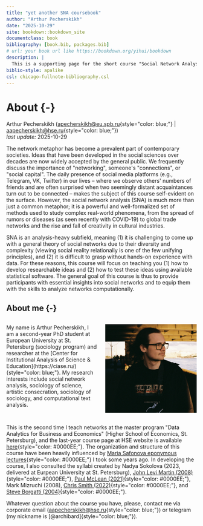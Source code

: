 ```yaml
--- 
title: "yet another SNA coursebook"
author: "Arthur Pecherskikh"
date: "2025-10-29"
site: bookdown::bookdown_site
documentclass: book
bibliography: [book.bib, packages.bib]
# url: your book url like https://bookdown.org/yihui/bookdown
description: |
  This is a supporting page for the short course "Social Network Analysis" delivered to the HSE master students in 2025 (November-December).
biblio-style: apalike
csl: chicago-fullnote-bibliography.csl
---
```






# **About** {-}



Arthur Pecherskikh ([apecherskikh\@eu.spb.ru](aapecherskikh\@eu.spb.ru){style="color: blue;"} | [aapecherskikh\@hse.ru](aapecherskikh\@hse.ru){style="color: blue;"})\
*last update:* 2025-10-29



The network metaphor has become a prevalent part of contemporary societies. Ideas that have been developed in the social sciences over decades are now widely accepted by the general public. We frequently discuss the importance of "networking", someone's "connections", or "social capital". The daily presence of social media platforms (e.g., Telegram, VK, Twitter) in our lives – where we observe others' numbers of friends and are often surprised when two seemingly distant acquaintances turn out to be connected – makes the subject of this course self-evident on the surface. However, the social network analysis (SNA) is much more than just a common metaphor; it is a powerful and well-formalized set of methods used to study complex real-world phenomena, from the spread of rumors or diseases (as seen recently with COVID-19) to global trade networks and the rise and fall of creativity in cultural industries.


SNA is an analysis-heavy subfield, meaning (1) it is challenging to come up with a general theory of social networks due to their diversity and complexity (viewing social reality relationally is one of the few unifying principles), and (2) it is difficult to grasp without hands-on experience with data. For these reasons, this course will focus on teaching you (1) how to develop researchable ideas and (2) how to test these ideas using available statistical software. The general goal of this course is thus to provide participants with essential insights into social networks and to equip them with the skills to analyze networks computationally.


## **About me** {-}


<div style="display: flex; align-items: flex-start; gap: 20px; margin: 30px 0;"> 

<div style="flex: 1;"> 
My name is Arthur Pecherskikh, I am a second-year PhD student at European University at St. Petersburg (sociology program) and researcher at the [Center for Institutional Analysis of Science & Education](https://ciase.ru/){style="color: blue;"}. My research interests include social network analysis, sociology of science, artistic consecration, sociology of sociology, and computational text analysis.

</div> 


<div style="flex: 1;">
<img src="images/arthur-pick.jpg" width="100%" style="display: block; margin: auto;" />
</div>

</div>


This is the second time I teach networks at the master program "Data Analytics for Business and Economics" (Higher School of Economics, St. Petersburg), and the last-year course page at HSE website is available [here](https://spb.hse.ru/en/ma/data-analytics/courses/904345939.html){style="color: #0000EE;"}. The organization and structure of this course have been heavily influenced by [Maria Safonova eponymous lectures](https://www.hse.ru/en/edu/courses/339501077){style="color: #0000EE;"} I took some years ago. In developing the course, I also consulted the syllabi created by Nadya Sokolova (2023, delivered at Eurpean University at St. Petersburg), [John Levi Martin (2008)](https://home.uchicago.edu/jlmartin/Syllabus%20for%20social%20networks%20290.pdf){style="color: #0000EE;"}, [Paul McLean (2021)](https://sociology.rutgers.edu/images/syllabi/573_Social_Networks_Analysis_S2021.pdf){style="color: #0000EE;"}, Mark Mizruchi (2008), [Chris Smith (2022)](https://www.sociology.utoronto.ca/sites/sociology.utoronto.ca/files/SOC6108-2022-C.-Smith.pdf){style="color: #0000EE;"}, and [Steve Borgatti (2004)](http://www.analytictech.com/mb814/schedule.htm){style="color: #0000EE;"}.


Whatever question about the course you have, please, contact me via corporate email ([aapecherskikh\@hse.ru](aapecherskikh\@hse.ru){style="color: blue;"}) or telegram (my nickname is [\@archibard]{style="color: blue;"}).



